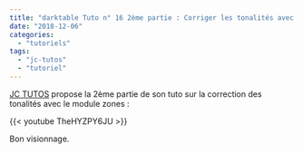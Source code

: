 ```yaml
---
title: "darktable Tuto n° 16 2ème partie : Corriger les tonalités avec le module Zones dans darktable."
date: "2018-12-06"
categories: 
  - "tutoriels"
tags: 
  - "jc-tutos"
  - "tutoriel"
---
```


[JC TUTOS](https://www.youtube.com/channel/UChkmJoz4r375C6F2eym99YQ) propose la 2ème partie de son tuto sur la correction des tonalités avec le module zones : 

{{< youtube TheHYZPY6JU >}}

Bon visionnage.
